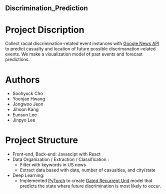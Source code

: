 ## Discrimination_Prediction

# Project Discription
Collect racial discrimination-related event instances with [Google News API](https://newsapi.org/s/google-news-api) to predict casualty and location of future possible discrimanation-related events. We make a visualization model of past events and forecast predictions.

# Authors
- Soohyuck Cho
- Yoonjae Hwang
- Jongwoo Jeon
- Jihoon Kang
- Eunsun Lee
- Jinpyo Lee

# Project Structure
- Front-end, Back-end: Javascipt with React
- Data Organization / Extraction / Classification :  
    * Filter with keywords in US news 
    * Extract data based with date, number of casualties, and city/state
- Deep Learning:
    * Implemented [PyTorch](https://pytorch.org) to create [Gated Recurrent Unit](https://arxiv.org/pdf/1412.3555.pdf?ref=hackernoon.com) model that predicts the state where future discrimination is most likely to occur.